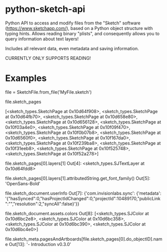 # python-sketch-api
Python API to access and modify files from the "Sketch" software (https://www.sketchapp.com/), based on a Python object structure with typing hints.
Allows reading binary "plists", and consequently allows you to query information about text layers!

Includes all relevant data, even metadata and saving information.


CURRENTLY ONLY SUPPORTS READING!


# Examples
  file = SketchFile.from_file('MyFile.sketch')
  
  
  file.sketch_pages
  
  [<sketch_types.SketchPage at 0x10d64f908>,
   <sketch_types.SketchPage at 0x10d64fb70>,
   <sketch_types.SketchPage at 0x10d658e80>,
   <sketch_types.SketchPage at 0x10d656128>,
   <sketch_types.SketchPage at 0x10f03a4e0>,
   <sketch_types.SketchPage at 0x10f09f470>,
   <sketch_types.SketchPage at 0x10f0b07b8>,
   <sketch_types.SketchPage at 0x10d6560f0>,
   <sketch_types.SketchPage at 0x10f167da0>,
   <sketch_types.SketchPage at 0x10f239ba8>,
   <sketch_types.SketchPage at 0x10f31eeb8>,
   <sketch_types.SketchPage at 0x10f525748>,
   <sketch_types.SketchPage at 0x10f52a278>]
   
  file.sketch_pages[0].layers[1]
  Out[4]: <sketch_types.SJTextLayer at 0x10d64fdd8>
  
  file.sketch_pages[0].layers[1].attributedString.get_font_family()
  Out[5]: 'OpenSans-Bold'
  
  file.sketch_document.userInfo
  Out[7]: {'com.invisionlabs.sync': {'metadata': '{"hasSynced":0,"hasProjectIdChanged":0,"projectId":10489170,"publicLink":"","resolution":2,"syncAll":false}'}}

  file.sketch_document.assets.colors
  Out[8]: 
  [<sketch_types.SJColor at 0x10d6bc2e8>,
   <sketch_types.SJColor at 0x10d6bc358>,
   <sketch_types.SJColor at 0x10d6bc390>,
   <sketch_types.SJColor at 0x10d6bc4e0>]
   
  file.sketch_meta.pagesAndArtboards[file.sketch_pages[0].do_objectID].name
  Out[13]: '- Introduction v0.3.0'
